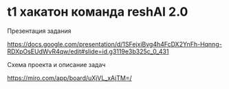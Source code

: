 # t1 хакатон команда reshAI 2.0


Презентация задания

https://docs.google.com/presentation/d/1SFejxiBvg4h4FcDX2YnFh-Hqnng-RDXpOsEUdWvR4qw/edit#slide=id.g3119e3b325c_0_431


Схема проекта и описание задач

https://miro.com/app/board/uXjVL_xAjTM=/
